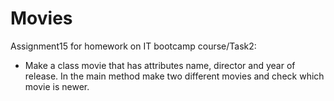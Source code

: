 # Movies
Assignment15 for homework on IT bootcamp course/Task2:

- Make a class movie that has attributes name, director and year of release. In the main method make two different movies and check which movie is newer.




